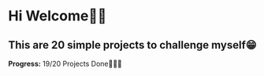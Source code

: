 # Hi Welcome👋🏼
## This are 20 simple projects to challenge myself😁


**Progress:** 19/20 Projects Done👩🏻‍💻
